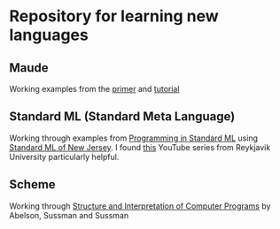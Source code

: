 Repository for learning new languages
=

## Maude
Working examples from the [primer](http://maude.cs.uiuc.edu/primer/maude-primer.pdf) and [tutorial](http://maude.cs.uiuc.edu/maude1/tutorial/)

## Standard ML (Standard Meta Language)
Working through examples from [Programming in Standard ML](http://www.cs.cmu.edu/~rwh/isml/book.pdf) using
[Standard ML of New Jersey](https://www.smlnj.org/). I found [this](https://www.youtube.com/watch?v=2sqjUWGGzTo) YouTube series from Reykjavik University particularly helpful.

## Scheme
Working through [Structure and Interpretation of Computer Programs](https://mitpress.mit.edu/sicp/) by Abelson, Sussman and Sussman
